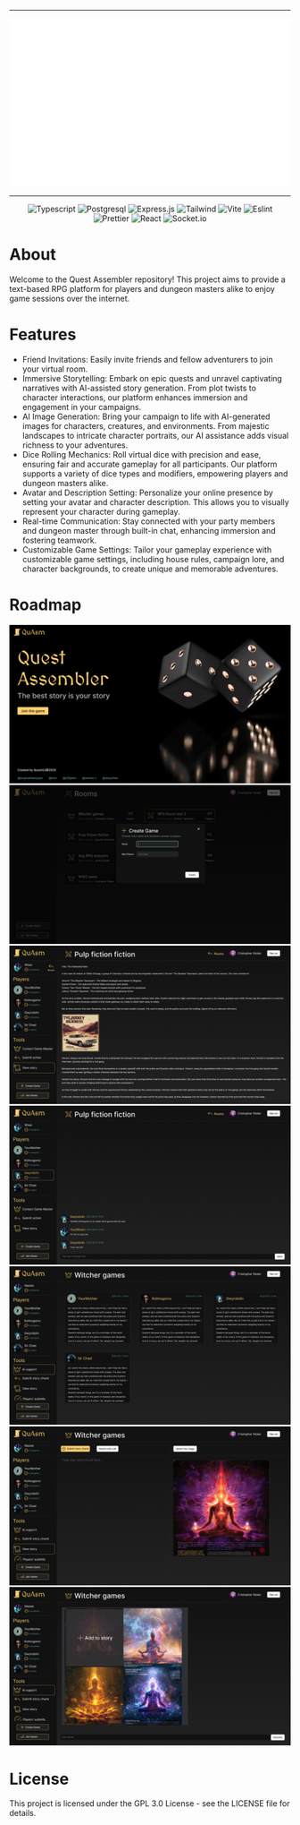 <div align = center>

---

<img src="/assets/header.svg" width="750" height="300" alt="banner">

---

![Typescript](https://img.shields.io/badge/TypeScript-007ACC?style=for-the-badge&logo=typescript&logoColor=white)
![Postgresql](https://img.shields.io/badge/PostgreSQL-316192?style=for-the-badge&logo=postgresql&logoColor=white)
![Express.js](https://img.shields.io/badge/express.js-%23404d59.svg?style=for-the-badge&logo=express&logoColor=%2361DAFB)
![Tailwind](https://img.shields.io/badge/Tailwind_CSS-38B2AC?style=for-the-badge&logo=tailwind-css&logoColor=white)
![Vite](https://img.shields.io/badge/vite-%23646CFF.svg?style=for-the-badge&logo=vite&logoColor=white)
![Eslint](https://img.shields.io/badge/eslint-3A33D1?style=for-the-badge&logo=eslint&logoColor=white)
![Prettier](https://img.shields.io/badge/prettier-1A2C34?style=for-the-badge&logo=prettier&logoColor=F7BA3E)
![React](https://img.shields.io/badge/React-20232A?style=for-the-badge&logo=react&logoColor=61DAFB)
![Socket.io](https://img.shields.io/badge/Socket.io-black?style=for-the-badge&logo=socket.io&badgeColor=010101)

</div>

# About

Welcome to the Quest Assembler repository! This project aims to provide a text-based RPG platform for players and dungeon masters alike to enjoy game sessions over the internet.

# Features

- Friend Invitations: Easily invite friends and fellow adventurers to join your virtual room.
- Immersive Storytelling: Embark on epic quests and unravel captivating narratives with AI-assisted story generation. From plot twists to character interactions, our platform enhances immersion and engagement in your campaigns.
- AI Image Generation: Bring your campaign to life with AI-generated images for characters, creatures, and environments. From majestic landscapes to intricate character portraits, our AI assistance adds visual richness to your adventures.
- Dice Rolling Mechanics: Roll virtual dice with precision and ease, ensuring fair and accurate gameplay for all participants. Our platform supports a variety of dice types and modifiers, empowering players and dungeon masters alike.
- Avatar and Description Setting: Personalize your online presence by setting your avatar and character description. This allows you to visually represent your character during gameplay.
- Real-time Communication: Stay connected with your party members and dungeon master through built-in chat, enhancing immersion and fostering teamwork.
- Customizable Game Settings: Tailor your gameplay experience with customizable game settings, including house rules, campaign lore, and character backgrounds, to create unique and memorable adventures.

# Roadmap

![](/assets/LandingPage.png)
![](/assets/CreateRoom.png)
![](/assets/Story.png)
![](/assets/ChatInGame.png)
![](/assets/PlayersSubmits.png)
![](/assets/StoryChunk.png)
![](/assets/GameMaster.png)

# License

This project is licensed under the GPL 3.0 License - see the LICENSE file for details.

